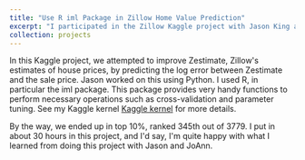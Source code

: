 ```yaml
---
title: "Use R iml Package in Zillow Home Value Prediction"
excerpt: "I participated in the Zillow Kaggle project with Jason King and JoAnn Alvarez."
collection: projects
---
```


In this Kaggle project, we attempted to improve Zestimate, Zillow's estimates of house prices, by predicting the log error between Zestimate and the sale price. Jason worked on this using Python. I used R, in particular the iml package. This package provides very handy functions to perform necessary operations such as cross-validation and parameter tuning. See my Kaggle kernel [Kaggle kernel](https://www.kaggle.com/mayshen/use-r-iml-package-in-zillow-home-value-prediction?scriptVersionId=7592014) for more details.

By the way, we ended up in top 10%, ranked 345th out of 3779. I put in about 30 hours in this project, and I'd say, I'm quite happy with what I learned from doing this project with Jason and JoAnn.
